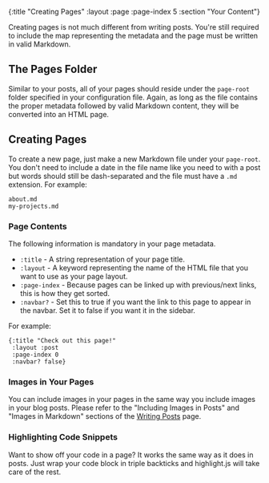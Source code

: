 {:title "Creating Pages"
 :layout :page
 :page-index 5
 :section "Your Content"}
 
Creating pages is not much different from writing posts. You're still required to include the map representing the metadata and the page must be written in valid Markdown. 

## The Pages Folder

Similar to your posts, all of your pages should reside under the `page-root` folder specified in your configuration file. Again, as long as the file contains the proper metadata followed by valid Markdown content, they will be converted into an HTML page. 

## Creating Pages

To create a new page, just make a new Markdown file under your `page-root`. You don't need to include a date in the file name like you need to with a post but words should still be dash-separated and the file must have a `.md` extension. For example:

```
about.md
my-projects.md
```

### Page Contents

The following information is mandatory in your page metadata.

  * `:title` - A string representation of your page title.
  * `:layout` - A keyword representing the name of the HTML file that you want to use as your page layout.
  * `:page-index` - Because pages can be linked up with previous/next links, this is how they get sorted.
  * `:navbar?` - Set this to true if you want the link to this page to appear in the navbar. Set it to false if you want it in the sidebar.

For example:

```
{:title "Check out this page!"
 :layout :post
 :page-index 0
 :navbar? false}
```

### Images in Your Pages

You can include images in your pages in the same way you include images in your blog posts. Please refer to the "Including Images in Posts" and "Images in Markdown" sections of the [Writing Posts](/docs/writing-posts.html) page.

### Highlighting Code Snippets

Want to show off your code in a page? It works the same way as it does in posts. Just wrap your code block in triple backticks and highlight.js will take care of the rest.